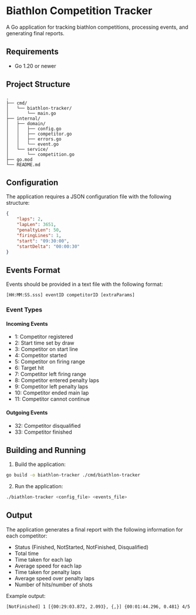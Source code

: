 # Biathlon Competition Tracker

A Go application for tracking biathlon competitions, processing events, and generating final reports.

## Requirements

- Go 1.20 or newer

## Project Structure

```
.
├── cmd/
│   └── biathlon-tracker/
│       └── main.go
├── internal/
│   ├── domain/
│   │   ├── config.go
│   │   ├── competitor.go
│   │   ├── errors.go
│   │   └── event.go
│   └── service/
│       └── competition.go
├── go.mod
└── README.md
```

## Configuration

The application requires a JSON configuration file with the following structure:

```json
{
    "laps": 2,
    "lapLen": 3651,
    "penaltyLen": 50,
    "firingLines": 1,
    "start": "09:30:00",
    "startDelta": "00:00:30"
}
```

## Events Format

Events should be provided in a text file with the following format:

```
[HH:MM:SS.sss] eventID competitorID [extraParams]
```

### Event Types

#### Incoming Events
- 1: Competitor registered
- 2: Start time set by draw
- 3: Competitor on start line
- 4: Competitor started
- 5: Competitor on firing range
- 6: Target hit
- 7: Competitor left firing range
- 8: Competitor entered penalty laps
- 9: Competitor left penalty laps
- 10: Competitor ended main lap
- 11: Competitor cannot continue

#### Outgoing Events
- 32: Competitor disqualified
- 33: Competitor finished

## Building and Running

1. Build the application:
```bash
go build -o biathlon-tracker ./cmd/biathlon-tracker
```

2. Run the application:
```bash
./biathlon-tracker <config_file> <events_file>
```

## Output

The application generates a final report with the following information for each competitor:
- Status (Finished, NotStarted, NotFinished, Disqualified)
- Total time
- Time taken for each lap
- Average speed for each lap
- Time taken for penalty laps
- Average speed over penalty laps
- Number of hits/number of shots

Example output:
```
[NotFinished] 1 [{00:29:03.872, 2.093}, {,}] {00:01:44.296, 0.481} 4/5
```
